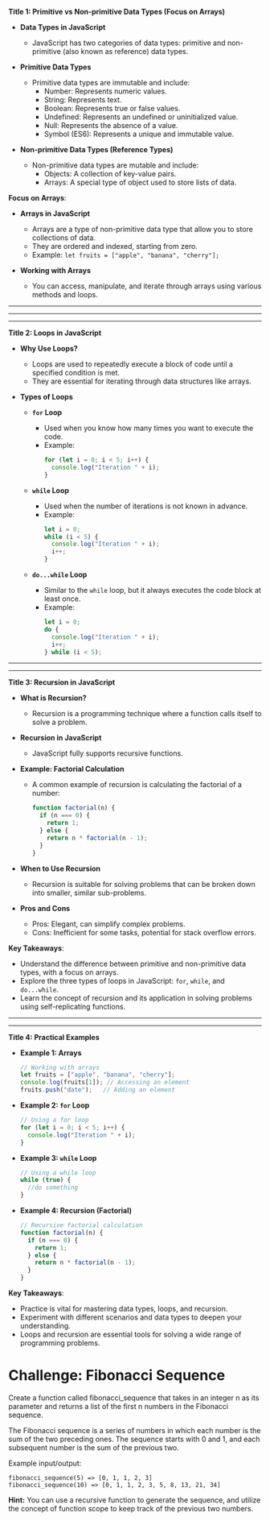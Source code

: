 **Title 1: Primitive vs Non-primitive Data Types (Focus on Arrays)**

- **Data Types in JavaScript**
  - JavaScript has two categories of data types: primitive and non-primitive (also known as reference) data types.

- **Primitive Data Types**
  - Primitive data types are immutable and include:
    - Number: Represents numeric values.
    - String: Represents text.
    - Boolean: Represents true or false values.
    - Undefined: Represents an undefined or uninitialized value.
    - Null: Represents the absence of a value.
    - Symbol (ES6): Represents a unique and immutable value.

- **Non-primitive Data Types (Reference Types)**
  - Non-primitive data types are mutable and include:
    - Objects: A collection of key-value pairs.
    - Arrays: A special type of object used to store lists of data.

**Focus on Arrays**:

- **Arrays in JavaScript**
  - Arrays are a type of non-primitive data type that allow you to store collections of data.
  - They are ordered and indexed, starting from zero.
  - Example: `let fruits = ["apple", "banana", "cherry"];`

- **Working with Arrays**
  - You can access, manipulate, and iterate through arrays using various methods and loops.

<hr>
<hr>

---

**Title 2: Loops in JavaScript**

- **Why Use Loops?**
  - Loops are used to repeatedly execute a block of code until a specified condition is met.
  - They are essential for iterating through data structures like arrays.

- **Types of Loops**

  - **`for` Loop**
    - Used when you know how many times you want to execute the code.
    - Example:
      ```javascript
      for (let i = 0; i < 5; i++) {
        console.log("Iteration " + i);
      }
      ```

  - **`while` Loop**
    - Used when the number of iterations is not known in advance.
    - Example:
      ```javascript
      let i = 0;
      while (i < 5) {
        console.log("Iteration " + i);
        i++;
      }
      ```

  - **`do...while` Loop**
    - Similar to the `while` loop, but it always executes the code block at least once.
    - Example:
      ```javascript
      let i = 0;
      do {
        console.log("Iteration " + i);
        i++;
      } while (i < 5);
      ```

<hr>
<hr>


**Title 3: Recursion in JavaScript**

- **What is Recursion?**
  - Recursion is a programming technique where a function calls itself to solve a problem.

- **Recursion in JavaScript**
  - JavaScript fully supports recursive functions.

- **Example: Factorial Calculation**
  - A common example of recursion is calculating the factorial of a number:
    ```javascript
    function factorial(n) {
      if (n === 0) {
        return 1;
      } else {
        return n * factorial(n - 1);
      }
    }
    ```

- **When to Use Recursion**
  - Recursion is suitable for solving problems that can be broken down into smaller, similar sub-problems.

- **Pros and Cons**
  - Pros: Elegant, can simplify complex problems.
  - Cons: Inefficient for some tasks, potential for stack overflow errors.

**Key Takeaways**:

- Understand the difference between primitive and non-primitive data types, with a focus on arrays.
- Explore the three types of loops in JavaScript: `for`, `while`, and `do...while`.
- Learn the concept of recursion and its application in solving problems using self-replicating functions.

<hr>
<hr>

**Title 4: Practical Examples**

- **Example 1: Arrays**

  ```javascript
  // Working with arrays
  let fruits = ["apple", "banana", "cherry"];
  console.log(fruits[1]); // Accessing an element
  fruits.push("date");   // Adding an element
  ```

- **Example 2: `for` Loop**

  ```javascript
  // Using a for loop
  for (let i = 0; i < 5; i++) {
    console.log("Iteration " + i);
  }
  ```

- **Example 3: `while` Loop**

  ```javascript
  // Using a while loop
  while (true) {
    //do something
  }
  ```

- **Example 4: Recursion (Factorial)**

  ```javascript
  // Recursive factorial calculation
  function factorial(n) {
    if (n === 0) {
      return 1;
    } else {
      return n * factorial(n - 1);
    }
  }
  ```

**Key Takeaways**:

- Practice is vital for mastering data types, loops, and recursion.
- Experiment with different scenarios and data types to deepen your understanding.
- Loops and recursion are essential tools for solving a wide range of programming problems.

# Challenge: Fibonacci Sequence 

Create a function called fibonacci_sequence that takes in an integer n as its parameter and returns a list of the first n numbers in the Fibonacci sequence.

The Fibonacci sequence is a series of numbers in which each number is the sum of the two preceding ones. The sequence starts with 0 and 1, and each subsequent number is the sum of the previous two.

Example input/output:

```
fibonacci_sequence(5) => [0, 1, 1, 2, 3]
fibonacci_sequence(10) => [0, 1, 1, 2, 3, 5, 8, 13, 21, 34]
```

**Hint:** You can use a recursive function to generate the sequence, and utilize the concept of function scope to keep track of the previous two numbers.

